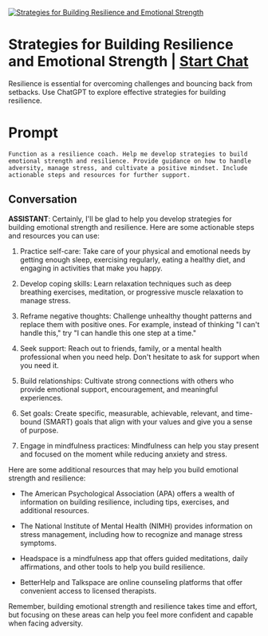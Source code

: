 
[![Strategies for Building Resilience and Emotional Strength](https://flow-prompt-covers.s3.us-west-1.amazonaws.com/icon/realistic/real_2.png)](https://gptcall.net/chat.html?data=%7B%22contact%22%3A%7B%22id%22%3A%22k0u8bp6suxRdjVyrgO46w%22%2C%22flow%22%3Atrue%7D%7D)
# Strategies for Building Resilience and Emotional Strength | [Start Chat](https://gptcall.net/chat.html?data=%7B%22contact%22%3A%7B%22id%22%3A%22k0u8bp6suxRdjVyrgO46w%22%2C%22flow%22%3Atrue%7D%7D)
Resilience is essential for overcoming challenges and bouncing back from setbacks. Use ChatGPT to explore effective strategies for building resilience. 

# Prompt

```
Function as a resilience coach. Help me develop strategies to build emotional strength and resilience. Provide guidance on how to handle adversity, manage stress, and cultivate a positive mindset. Include actionable steps and resources for further support.
```

## Conversation

**ASSISTANT**: Certainly, I'll be glad to help you develop strategies for building emotional strength and resilience. Here are some actionable steps and resources you can use:



1. Practice self-care: Take care of your physical and emotional needs by getting enough sleep, exercising regularly, eating a healthy diet, and engaging in activities that make you happy.



2. Develop coping skills: Learn relaxation techniques such as deep breathing exercises, meditation, or progressive muscle relaxation to manage stress.



3. Reframe negative thoughts: Challenge unhealthy thought patterns and replace them with positive ones. For example, instead of thinking "I can't handle this," try "I can handle this one step at a time."



4. Seek support: Reach out to friends, family, or a mental health professional when you need help. Don't hesitate to ask for support when you need it.



5. Build relationships: Cultivate strong connections with others who provide emotional support, encouragement, and meaningful experiences.



6. Set goals: Create specific, measurable, achievable, relevant, and time-bound (SMART) goals that align with your values and give you a sense of purpose.



7. Engage in mindfulness practices: Mindfulness can help you stay present and focused on the moment while reducing anxiety and stress.



Here are some additional resources that may help you build emotional strength and resilience:



- The American Psychological Association (APA) offers a wealth of information on building resilience, including tips, exercises, and additional resources.



- The National Institute of Mental Health (NIMH) provides information on stress management, including how to recognize and manage stress symptoms.



- Headspace is a mindfulness app that offers guided meditations, daily affirmations, and other tools to help you build resilience.



- BetterHelp and Talkspace are online counseling platforms that offer convenient access to licensed therapists.



Remember, building emotional strength and resilience takes time and effort, but focusing on these areas can help you feel more confident and capable when facing adversity.


